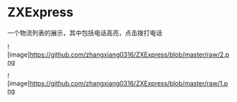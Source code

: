 # ZXExpress
一个物流列表的展示，其中包括电话高亮，点击拨打电话

![image]https://github.com/zhangxiang0316/ZXExpress/blob/master/raw/2.png

![image]https://github.com/zhangxiang0316/ZXExpress/blob/master/raw/1.png
